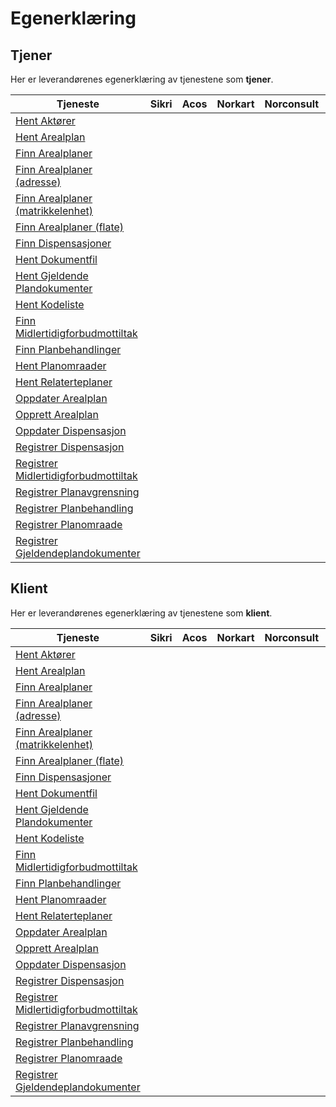 # Egenerklæring


## Tjener

Her er leverandørenes egenerklæring av tjenestene som **tjener**.



| Tjeneste                                                                                                                                     | Sikri | Acos | Norkart | Norconsult | Geodata | TietoEvry |
|----------------------------------------------------------------------------------------------------------------------------------------------|-------|------|---------|------------|---------|-----------|
| [Hent Aktører](https://github.com/ks-no/fiks-plan-specification/wiki/Tjenester#Hent-aktører)                                                 |       |      |         |            |         |           |
| [Hent Arealplan](https://github.com/ks-no/fiks-plan-specification/wiki/Tjenester#Hent-arealplan)                                             |       |      |         |            |         |           |
| [Finn Arealplaner](https://github.com/ks-no/fiks-plan-specification/wiki/Tjenester#finn-arealplaner)                                         |       |      |         |            |         |           |
| [Finn Arealplaner (adresse)](https://github.com/ks-no/fiks-plan-specification/wiki/Tjenester#finn-arealplaner-adresse)                       |       |      |         |            |         |           |
| [Finn Arealplaner (matrikkelenhet)](https://github.com/ks-no/fiks-plan-specification/wiki/jenester#finn-arealplaner-matrikkelenhet)          |       |      |         |            |         |           |
| [Finn Arealplaner (flate)](https://github.com/ks-no/fiks-plan-specification/wiki/Tjenester#finn-arealplaner-flate)                           |       |      |         |            |         |           | 
| [Finn Dispensasjoner](https://github.com/ks-no/fiks-plan-specification/wiki/Tjenester#finn-dispensasjoner)                                   |       |      |         |            |         |           |
| [Hent Dokumentfil](https://github.com/ks-no/fiks-plan-specification/wiki/Tjenester#hent-dokumentfil)                                         |       |      |         |            |         |           |
| [Hent Gjeldende Plandokumenter](https://github.com/ks-no/fiks-plan-specification/wiki/Tjenester#hent-gjeldende-plandokumenter)               |       |      |         |            |         |           |
| [Hent Kodeliste](https://github.com/ks-no/fiks-plan-specification/wiki/Tjenester#hent-kodeliste)                                             |       |      |         |            |         |           |
| [Finn Midlertidigforbudmottiltak](https://github.com/ks-no/fiks-plan-specification/wiki/Tjenester#finn-midlertidigforbudmottiltak)           |       |      |         |            |         |           |
| [Finn Planbehandlinger](https://github.com/ks-no/fiks-plan-specification/wiki/Tjenester#finn-planbehandlinger)                               |       |      |         |            |         |           |
| [Hent Planomraader](https://github.com/ks-no/fiks-plan-specification/wiki/Tjenester#hent-planomraader)                                       |       |      |         |            |         |           |
| [Hent Relaterteplaner](https://github.com/ks-no/fiks-plan-specification/wiki/Tjenester#hent-relaterteplaner)                                 |       |      |         |            |         |           |
| [Oppdater Arealplan](https://github.com/ks-no/fiks-plan-specification/wiki/Tjenester#oppdater-arealplan)                                     |       |      |         |            |         |           |
| [Opprett Arealplan](https://github.com/ks-no/fiks-plan-specification/wiki/Tjenester#opprett-arealplan)                                       |       |      |         |            |         |           |
| [Oppdater Dispensasjon](https://github.com/ks-no/fiks-plan-specification/wiki/Tjenester#oppdater-dispensasjon)                               |       |      |         |            |         |           |
| [Registrer Dispensasjon](https://github.com/ks-no/fiks-plan-specification/wiki/Tjenester#registrer-dispensasjon)                             |       |      |         |            |         |           |
| [Registrer Midlertidigforbudmottiltak](https://github.com/ks-no/fiks-plan-specification/wiki/Tjenester#registrer-midlertidigforbudmottiltak) |       |      |         |            |         |           |
| [Registrer Planavgrensning](https://github.com/ks-no/fiks-plan-specification/wiki/Tjenester#registrer-planavgrensning)                       |       |      |         |            |         |           |
| [Registrer Planbehandling](https://github.com/ks-no/fiks-plan-specification/wiki/Tjenester#registrer-planbehandling)                         |       |      |         |            |         |           |
| [Registrer Planomraade](https://github.com/ks-no/fiks-plan-specification/wiki/Tjenester#registrer-planomraade)                               |       |      |         |            |         |           |
| [Registrer Gjeldendeplandokumenter](https://github.com/ks-no/fiks-plan-specification/wiki/Tjenester#registrer-gjeldendeplandokumenter)       |       |      |         |            |         |           |


## Klient

Her er leverandørenes egenerklæring av tjenestene som **klient**.


| Tjeneste                                                                                                                                     | Sikri | Acos | Norkart | Norconsult | Geodata | TietoEvry |
|----------------------------------------------------------------------------------------------------------------------------------------------|-------|------|---------|------------|---------|-----------|
| [Hent Aktører](https://github.com/ks-no/fiks-plan-specification/wiki/Tjenester#Hent-aktører)                                                 |       |      |         |            |         |           |
| [Hent Arealplan](https://github.com/ks-no/fiks-plan-specification/wiki/Tjenester#Hent-arealplan)                                             |       |      |         |            |         |           |
| [Finn Arealplaner](https://github.com/ks-no/fiks-plan-specification/wiki/Tjenester#finn-arealplaner)                                         |       |      |         |            |         |           |
| [Finn Arealplaner (adresse)](https://github.com/ks-no/fiks-plan-specification/wiki/Tjenester#finn-arealplaner-adresse)                       |       |      |         |            |         |           |
| [Finn Arealplaner (matrikkelenhet)](https://github.com/ks-no/fiks-plan-specification/wiki/jenester#finn-arealplaner-matrikkelenhet)          |       |      |         |            |         |           |
| [Finn Arealplaner (flate)](https://github.com/ks-no/fiks-plan-specification/wiki/Tjenester#finn-arealplaner-flate)                           |       |      |         |            |         |           | 
| [Finn Dispensasjoner](https://github.com/ks-no/fiks-plan-specification/wiki/Tjenester#finn-dispensasjoner)                                   |       |      |         |            |         |           |
| [Hent Dokumentfil](https://github.com/ks-no/fiks-plan-specification/wiki/Tjenester#hent-dokumentfil)                                         |       |      |         |            |         |           |
| [Hent Gjeldende Plandokumenter](https://github.com/ks-no/fiks-plan-specification/wiki/Tjenester#hent-gjeldende-plandokumenter)               |       |      |         |            |         |           |
| [Hent Kodeliste](https://github.com/ks-no/fiks-plan-specification/wiki/Tjenester#hent-kodeliste)                                             |       |      |         |            |         |           |
| [Finn Midlertidigforbudmottiltak](https://github.com/ks-no/fiks-plan-specification/wiki/Tjenester#finn-midlertidigforbudmottiltak)           |       |      |         |            |         |           |
| [Finn Planbehandlinger](https://github.com/ks-no/fiks-plan-specification/wiki/Tjenester#finn-planbehandlinger)                               |       |      |         |            |         |           |
| [Hent Planomraader](https://github.com/ks-no/fiks-plan-specification/wiki/Tjenester#hent-planomraader)                                       |       |      |         |            |         |           |
| [Hent Relaterteplaner](https://github.com/ks-no/fiks-plan-specification/wiki/Tjenester#hent-relaterteplaner)                                 |       |      |         |            |         |           |
| [Oppdater Arealplan](https://github.com/ks-no/fiks-plan-specification/wiki/Tjenester#oppdater-arealplan)                                     |       |      |         |            |         |           |
| [Opprett Arealplan](https://github.com/ks-no/fiks-plan-specification/wiki/Tjenester#opprett-arealplan)                                       |       |      |         |            |         |           |
| [Oppdater Dispensasjon](https://github.com/ks-no/fiks-plan-specification/wiki/Tjenester#oppdater-dispensasjon)                               |       |      |         |            |         |           |
| [Registrer Dispensasjon](https://github.com/ks-no/fiks-plan-specification/wiki/Tjenester#registrer-dispensasjon)                             |       |      |         |            |         |           |
| [Registrer Midlertidigforbudmottiltak](https://github.com/ks-no/fiks-plan-specification/wiki/Tjenester#registrer-midlertidigforbudmottiltak) |       |      |         |            |         |           |
| [Registrer Planavgrensning](https://github.com/ks-no/fiks-plan-specification/wiki/Tjenester#registrer-planavgrensning)                       |       |      |         |            |         |           |
| [Registrer Planbehandling](https://github.com/ks-no/fiks-plan-specification/wiki/Tjenester#registrer-planbehandling)                         |       |      |         |            |         |           |
| [Registrer Planomraade](https://github.com/ks-no/fiks-plan-specification/wiki/Tjenester#registrer-planomraade)                               |       |      |         |            |         |           |
| [Registrer Gjeldendeplandokumenter](https://github.com/ks-no/fiks-plan-specification/wiki/Tjenester#registrer-gjeldendeplandokumenter)       |       |      |         |            |         |           |

